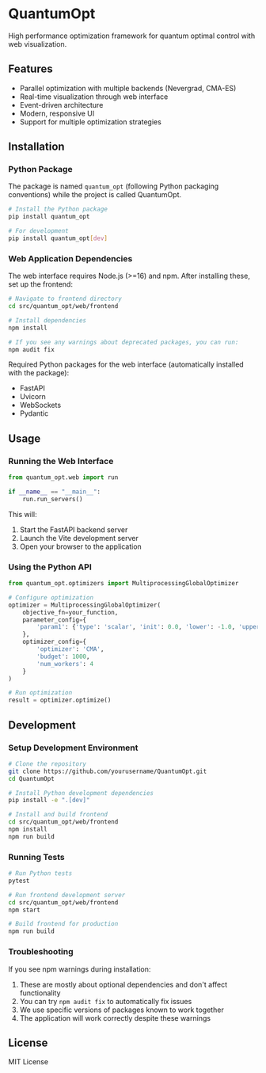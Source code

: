 # QuantumOpt

High performance optimization framework for quantum optimal control with web visualization.

## Features

- Parallel optimization with multiple backends (Nevergrad, CMA-ES)
- Real-time visualization through web interface
- Event-driven architecture
- Modern, responsive UI
- Support for multiple optimization strategies

## Installation

### Python Package

The package is named `quantum_opt` (following Python packaging conventions) while the project is called QuantumOpt.

```bash
# Install the Python package
pip install quantum_opt

# For development
pip install quantum_opt[dev]
```

### Web Application Dependencies

The web interface requires Node.js (>=16) and npm. After installing these, set up the frontend:

```bash
# Navigate to frontend directory
cd src/quantum_opt/web/frontend

# Install dependencies
npm install

# If you see any warnings about deprecated packages, you can run:
npm audit fix
```

Required Python packages for the web interface (automatically installed with the package):
- FastAPI
- Uvicorn
- WebSockets
- Pydantic

## Usage

### Running the Web Interface

```python
from quantum_opt.web import run

if __name__ == "__main__":
    run.run_servers()
```

This will:
1. Start the FastAPI backend server
2. Launch the Vite development server
3. Open your browser to the application

### Using the Python API

```python
from quantum_opt.optimizers import MultiprocessingGlobalOptimizer

# Configure optimization
optimizer = MultiprocessingGlobalOptimizer(
    objective_fn=your_function,
    parameter_config={
        'param1': {'type': 'scalar', 'init': 0.0, 'lower': -1.0, 'upper': 1.0},
    },
    optimizer_config={
        'optimizer': 'CMA',
        'budget': 1000,
        'num_workers': 4
    }
)

# Run optimization
result = optimizer.optimize()
```

## Development

### Setup Development Environment

```bash
# Clone the repository
git clone https://github.com/yourusername/QuantumOpt.git
cd QuantumOpt

# Install Python development dependencies
pip install -e ".[dev]"

# Install and build frontend
cd src/quantum_opt/web/frontend
npm install
npm run build
```

### Running Tests

```bash
# Run Python tests
pytest

# Run frontend development server
cd src/quantum_opt/web/frontend
npm start

# Build frontend for production
npm run build
```

### Troubleshooting

If you see npm warnings during installation:
1. These are mostly about optional dependencies and don't affect functionality
2. You can try `npm audit fix` to automatically fix issues
3. We use specific versions of packages known to work together
4. The application will work correctly despite these warnings

## License

MIT License
